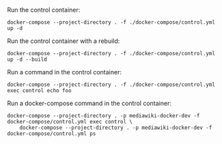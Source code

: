 Run the control container:
```
docker-compose --project-directory . -f ./docker-compose/control.yml up -d
```

Run the control container with a rebuild:
```
docker-compose --project-directory . -f ./docker-compose/control.yml up -d --build
```

Run a command in the control container:
```
docker-compose --project-directory . -f ./docker-compose/control.yml exec control echo foo
```

Run a docker-compose command in the control container:
```
docker-compose --project-directory . -p mediawiki-docker-dev -f docker-compose/control.yml exec control \
    docker-compose --project-directory . -p mediawiki-docker-dev -f docker-compose/control.yml ps
```
